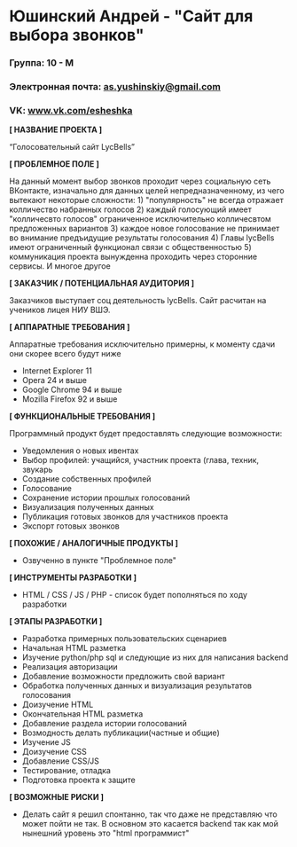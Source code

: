 # Юшинский Андрей - "Сайт для выбора звонков"

### Группа: 10 - М
### Электронная почта: as.yushinskiy@gmail.com
### VK: www.vk.com/esheshka


**[ НАЗВАНИЕ ПРОЕКТА ]**

“Голосовательный сайт LycBells”

**[ ПРОБЛЕМНОЕ ПОЛЕ ]**

На данный момент выбор звонков проходит через социальную сеть ВКонтакте, изначально для данных целей непредназначенному, из чего вытекают некоторые сложности: 1) "популярность" не всегда отражает колличество набранных голосов 2) каждый голосующий имеет "колличесвто голосов" ограниченное исключительно колличесвтом предложенных вариантов 3) каждое новое голосование не принимает во внимание предъидущие результаты голосования 4) Главы lycBells имеют ограниченный функционал связи с общественностью 5) коммуникация проекта вынужденна проходить через сторонние сервисы. И многое другое 

**[ ЗАКАЗЧИК / ПОТЕНЦИАЛЬНАЯ АУДИТОРИЯ ]**

Заказчиков выступает соц деятельность lycBells. Сайт расчитан на учеников лицея НИУ ВШЭ.

**[ АППАРАТНЫЕ ТРЕБОВАНИЯ ]** 

Аппаратные требования исключительно примерны, к моменту сдачи они скорее всего будут ниже

* Internet Explorer 11
* Opera 24 и выше
* Google Chrome 94 и выше
* Mozilla Firefox 92 и выше

**[ ФУНКЦИОНАЛЬНЫЕ ТРЕБОВАНИЯ ]**

Программный продукт будет предоставлять следующие возможности:
* Уведомления о новых ивентах
* Выбор профилей: учащийся, участник проекта (глава, техник, звукарь
* Создание собственных профилей 
* Голосование
* Сохранение истории прошлых голосований
* Визуализация полученных данных
* Публикация готовых звонков для участников проекта 
* Экспорт готовых звонков

**[ ПОХОЖИЕ / АНАЛОГИЧНЫЕ ПРОДУКТЫ ]**

* Озвученно в пункте "Проблемное поле"

**[ ИНСТРУМЕНТЫ РАЗРАБОТКИ ]**

*	HTML / CSS / JS / PHP - список будет пополняться по ходу разработки

**[ ЭТАПЫ РАЗРАБОТКИ ]**

*	Разработка примерных пользовательских сценариев
*	Начальная HTML разметка
*	Изучение python/php sql и следующие из них для написания backend
*	Реализация авторизации
*	Добавление возможности предложить свой вариант
*	Обработка полученных данных и визуализация результатов голосования
*	Доизучение HTML 
*	Окончательная HTML разметка
*	Добавление раздела истории голосований
*	Возмодность делать публикации(частные и общие)
*	Изучение JS
*	Доизучение CSS
*	Добавление CSS/JS
*	Тестирование, отладка
*	Подготовка проекта к защите

**[ ВОЗМОЖНЫЕ РИСКИ ]**

* Делать сайт я решил спонтанно, так что даже не представляю что может пойти не так. В основном это касается backend так как мой нынешний уровень это  "html программист"
